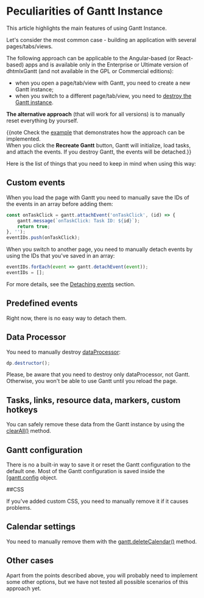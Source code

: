 Peculiarities of Gantt Instance
=========================

This article highlights the main features of using Gantt Instance. 

Let's consider the most common case - building an application with several pages/tabs/views. 

The following approach can be applicable to the Angular-based (or React-based) apps and is available only in the Enterprise or Ultimate version of dhtmlxGantt (and not available in the GPL or Commercial editions):

- when you open a page/tab/view with Gantt, you need to create a new Gantt instance;
- when you switch to a different page/tab/view, you need to [destroy the Gantt instance](desktop/multiple_gantts.md#destructorofganttanddataprocessorinstances). 


**The alternative approach** (that will work for all versions) is to manually reset everything by yourself. <br>

{{note Check the [example](http://snippet.dhtmlx.com/5/abec296e0) that demonstrates how the approach can be implemented. <br>
When you click the **Recreate Gantt** button, Gantt will initialize, load tasks, and attach the events. If you destroy Gantt, the events will be detached.}}

Here is the list of things that you need to keep in mind when using this way:

## Custom events

When you load the page with Gantt you need to manually save the IDs of the events in an array before adding them:

~~~js
const onTaskClick = gantt.attachEvent('onTaskClick', (id) => {
    gantt.message(`onTaskClick: Task ID: ${id}`);
    return true;
}, '');
eventIDs.push(onTaskClick);
~~~

When you switch to another page, you need to manually detach events by using the IDs that you've saved in an array:

~~~js
eventIDs.forEach(event => gantt.detachEvent(event));
eventIDs = [];
~~~

For more details, see the [Detaching events](desktop/handling_events.md#detachingevents) section.

## Predefined events

Right now, there is no easy way to detach them.

## Data Processor

You need to manually destroy [dataProcessor](api/gantt_dataprocessor.md):

~~~js
dp.destructor();
~~~

Please, be aware that you need to destroy only dataProcessor, not Gantt. Otherwise, you won't be able to use Gantt until you reload the page.


## Tasks, links, resource data, markers, custom hotkeys 

You can safely remove these data from the Gantt instance by using the [clearAll()](api/gantt_clearall.md) method.

## Gantt configuration

There is no a built-in way to save it or reset the Gantt configuration to the default one. Most of the Gantt configuration is saved inside the [[gantt.config](api/refs/gantt_props.md) object.

##CSS

If you've added custom CSS, you need to manually remove it if it causes problems.

## Calendar settings

You need to manually remove them with the [gantt.deleteCalendar()](api/gantt_deletecalendar.md) method.


## Other cases

Apart from the points described above, you will probably need to implement some other options, but we have not tested all possible scenarios of this approach yet.


